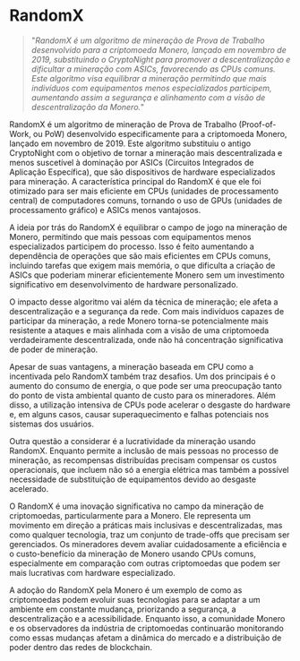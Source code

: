 # RandomX

>"*RandomX é um algoritmo de mineração de Prova de Trabalho desenvolvido para a criptomoeda Monero, lançado em novembro de 2019, substituindo o CryptoNight para promover a descentralização e dificultar a mineração com ASICs, favorecendo as CPUs comuns. Este algoritmo visa equilibrar a mineração permitindo que mais indivíduos com equipamentos menos especializados participem, aumentando assim a segurança e alinhamento com a visão de descentralização da Monero.*"

RandomX é um algoritmo de mineração de Prova de Trabalho (Proof-of-Work, ou PoW) desenvolvido especificamente para a criptomoeda Monero, lançado em novembro de 2019. Este algoritmo substituiu o antigo CryptoNight com o objetivo de tornar a mineração mais descentralizada e menos suscetível à dominação por ASICs (Circuitos Integrados de Aplicação Específica), que são dispositivos de hardware especializados para mineração. A característica principal do RandomX é que ele foi otimizado para ser mais eficiente em CPUs (unidades de processamento central) de computadores comuns, tornando o uso de GPUs (unidades de processamento gráfico) e ASICs menos vantajosos.

A ideia por trás do RandomX é equilibrar o campo de jogo na mineração de Monero, permitindo que mais pessoas com equipamentos menos especializados participem do processo. Isso é feito aumentando a dependência de operações que são mais eficientes em CPUs comuns, incluindo tarefas que exigem mais memória, o que dificulta a criação de ASICs que poderiam minerar eficientemente Monero sem um investimento significativo em desenvolvimento de hardware personalizado.

O impacto desse algoritmo vai além da técnica de mineração; ele afeta a descentralização e a segurança da rede. Com mais indivíduos capazes de participar da mineração, a rede Monero torna-se potencialmente mais resistente a ataques e mais alinhada com a visão de uma criptomoeda verdadeiramente descentralizada, onde não há concentração significativa de poder de mineração.

Apesar de suas vantagens, a mineração baseada em CPU como a incentivada pelo RandomX também traz desafios. Um dos principais é o aumento do consumo de energia, o que pode ser uma preocupação tanto do ponto de vista ambiental quanto de custo para os mineradores. Além disso, a utilização intensiva de CPUs pode acelerar o desgaste do hardware e, em alguns casos, causar superaquecimento e falhas potenciais nos sistemas dos usuários.

Outra questão a considerar é a lucratividade da mineração usando RandomX. Enquanto permite a inclusão de mais pessoas no processo de mineração, as recompensas distribuídas precisam compensar os custos operacionais, que incluem não só a energia elétrica mas também a possível necessidade de substituição de equipamentos devido ao desgaste acelerado.

O RandomX é uma inovação significativa no campo da mineração de criptomoedas, particularmente para a Monero. Ele representa um movimento em direção a práticas mais inclusivas e descentralizadas, mas como qualquer tecnologia, traz um conjunto de trade-offs que precisam ser gerenciados. Os mineradores devem avaliar cuidadosamente a eficiência e o custo-benefício da mineração de Monero usando CPUs comuns, especialmente em comparação com outras criptomoedas que podem ser mais lucrativas com hardware especializado.

A adoção do RandomX pela Monero é um exemplo de como as criptomoedas podem evoluir suas tecnologias para se adaptar a um ambiente em constante mudança, priorizando a segurança, a descentralização e a acessibilidade. Enquanto isso, a comunidade Monero e os observadores da indústria de criptomoedas continuarão monitorando como essas mudanças afetam a dinâmica do mercado e a distribuição de poder dentro das redes de blockchain.